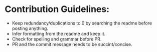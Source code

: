 # Contribution Guidelines:

* Keep redundancy/duplications to 0 by searching the readme before posting anything.
* Infer formatting from the readme and keep it.
* Check for spelling and grammar before PR.
* PR and the commit message needs to be succint/concise.